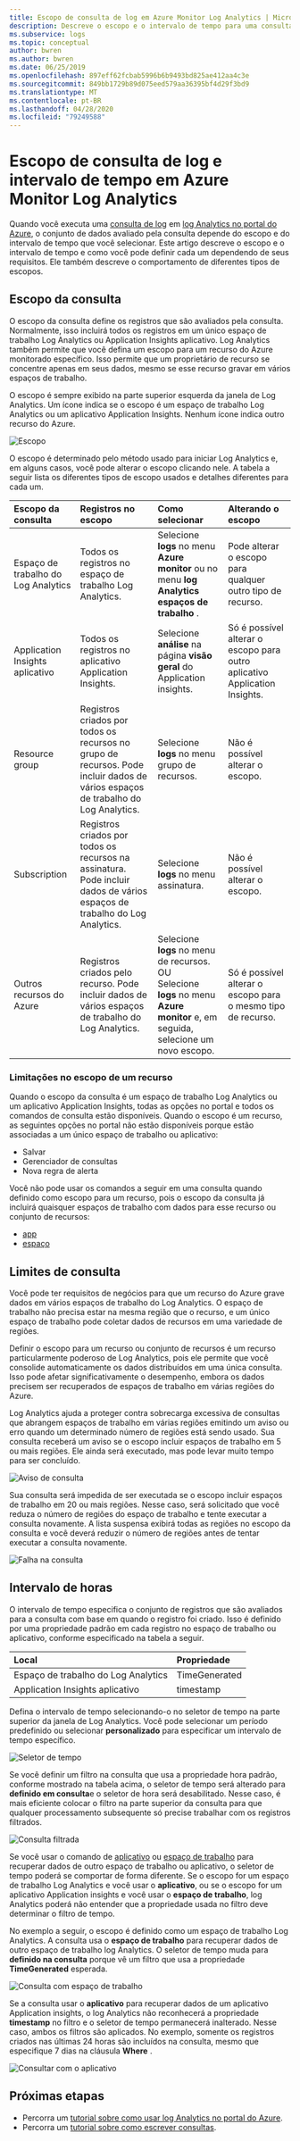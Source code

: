 ```yaml
---
title: Escopo de consulta de log em Azure Monitor Log Analytics | Microsoft Docs
description: Descreve o escopo e o intervalo de tempo para uma consulta de log no Azure Monitor Log Analytics.
ms.subservice: logs
ms.topic: conceptual
author: bwren
ms.author: bwren
ms.date: 06/25/2019
ms.openlocfilehash: 897eff62fcbab5996b6b9493bd825ae412aa4c3e
ms.sourcegitcommit: 849bb1729b89d075eed579aa36395bf4d29f3bd9
ms.translationtype: MT
ms.contentlocale: pt-BR
ms.lasthandoff: 04/28/2020
ms.locfileid: "79249588"
---
```

# <a name="log-query-scope-and-time-range-in-azure-monitor-log-analytics"></a>Escopo de consulta de log e intervalo de tempo em Azure Monitor Log Analytics
Quando você executa uma [consulta de log](log-query-overview.md) em [log Analytics no portal do Azure](get-started-portal.md), o conjunto de dados avaliado pela consulta depende do escopo e do intervalo de tempo que você selecionar. Este artigo descreve o escopo e o intervalo de tempo e como você pode definir cada um dependendo de seus requisitos. Ele também descreve o comportamento de diferentes tipos de escopos.


## <a name="query-scope"></a>Escopo da consulta
O escopo da consulta define os registros que são avaliados pela consulta. Normalmente, isso incluirá todos os registros em um único espaço de trabalho Log Analytics ou Application Insights aplicativo. Log Analytics também permite que você defina um escopo para um recurso do Azure monitorado específico. Isso permite que um proprietário de recurso se concentre apenas em seus dados, mesmo se esse recurso gravar em vários espaços de trabalho.

O escopo é sempre exibido na parte superior esquerda da janela de Log Analytics. Um ícone indica se o escopo é um espaço de trabalho Log Analytics ou um aplicativo Application Insights. Nenhum ícone indica outro recurso do Azure.

![Escopo](media/scope/scope.png)

O escopo é determinado pelo método usado para iniciar Log Analytics e, em alguns casos, você pode alterar o escopo clicando nele. A tabela a seguir lista os diferentes tipos de escopo usados e detalhes diferentes para cada um.

| Escopo da consulta | Registros no escopo | Como selecionar | Alterando o escopo |
|:---|:---|:---|:---|
| Espaço de trabalho do Log Analytics | Todos os registros no espaço de trabalho Log Analytics. | Selecione **logs** no menu **Azure monitor** ou no menu **log Analytics espaços de trabalho** .  | Pode alterar o escopo para qualquer outro tipo de recurso. |
| Application Insights aplicativo | Todos os registros no aplicativo Application Insights. | Selecione **análise** na página **visão geral** do Application insights. | Só é possível alterar o escopo para outro aplicativo Application Insights. |
| Resource group | Registros criados por todos os recursos no grupo de recursos. Pode incluir dados de vários espaços de trabalho do Log Analytics. | Selecione **logs** no menu grupo de recursos. | Não é possível alterar o escopo.|
| Subscription | Registros criados por todos os recursos na assinatura. Pode incluir dados de vários espaços de trabalho do Log Analytics. | Selecione **logs** no menu assinatura.   | Não é possível alterar o escopo. |
| Outros recursos do Azure | Registros criados pelo recurso. Pode incluir dados de vários espaços de trabalho do Log Analytics.  | Selecione **logs** no menu de recursos.<br>OU<br>Selecione **logs** no menu **Azure monitor** e, em seguida, selecione um novo escopo. | Só é possível alterar o escopo para o mesmo tipo de recurso. |

### <a name="limitations-when-scoped-to-a-resource"></a>Limitações no escopo de um recurso

Quando o escopo da consulta é um espaço de trabalho Log Analytics ou um aplicativo Application Insights, todas as opções no portal e todos os comandos de consulta estão disponíveis. Quando o escopo é um recurso, as seguintes opções no portal não estão disponíveis porque estão associadas a um único espaço de trabalho ou aplicativo:

- Salvar
- Gerenciador de consultas
- Nova regra de alerta

Você não pode usar os comandos a seguir em uma consulta quando definido como escopo para um recurso, pois o escopo da consulta já incluirá quaisquer espaços de trabalho com dados para esse recurso ou conjunto de recursos:

- [app](app-expression.md)
- [espaço](workspace-expression.md)
 

## <a name="query-limits"></a>Limites de consulta
Você pode ter requisitos de negócios para que um recurso do Azure grave dados em vários espaços de trabalho do Log Analytics. O espaço de trabalho não precisa estar na mesma região que o recurso, e um único espaço de trabalho pode coletar dados de recursos em uma variedade de regiões.  

Definir o escopo para um recurso ou conjunto de recursos é um recurso particularmente poderoso de Log Analytics, pois ele permite que você consolide automaticamente os dados distribuídos em uma única consulta. Isso pode afetar significativamente o desempenho, embora os dados precisem ser recuperados de espaços de trabalho em várias regiões do Azure.

Log Analytics ajuda a proteger contra sobrecarga excessiva de consultas que abrangem espaços de trabalho em várias regiões emitindo um aviso ou erro quando um determinado número de regiões está sendo usado. Sua consulta receberá um aviso se o escopo incluir espaços de trabalho em 5 ou mais regiões. Ele ainda será executado, mas pode levar muito tempo para ser concluído.

![Aviso de consulta](media/scope/query-warning.png)

Sua consulta será impedida de ser executada se o escopo incluir espaços de trabalho em 20 ou mais regiões. Nesse caso, será solicitado que você reduza o número de regiões do espaço de trabalho e tente executar a consulta novamente. A lista suspensa exibirá todas as regiões no escopo da consulta e você deverá reduzir o número de regiões antes de tentar executar a consulta novamente.

![Falha na consulta](media/scope/query-failed.png)


## <a name="time-range"></a>Intervalo de horas
O intervalo de tempo especifica o conjunto de registros que são avaliados para a consulta com base em quando o registro foi criado. Isso é definido por uma propriedade padrão em cada registro no espaço de trabalho ou aplicativo, conforme especificado na tabela a seguir.

| Local | Propriedade |
|:---|:---|
| Espaço de trabalho do Log Analytics          | TimeGenerated |
| Application Insights aplicativo | timestamp     |

Defina o intervalo de tempo selecionando-o no seletor de tempo na parte superior da janela de Log Analytics.  Você pode selecionar um período predefinido ou selecionar **personalizado** para especificar um intervalo de tempo específico.

![Seletor de tempo](media/scope/time-picker.png)

Se você definir um filtro na consulta que usa a propriedade hora padrão, conforme mostrado na tabela acima, o seletor de tempo será alterado para **definido em consulta**e o seletor de hora será desabilitado. Nesse caso, é mais eficiente colocar o filtro na parte superior da consulta para que qualquer processamento subsequente só precise trabalhar com os registros filtrados.

![Consulta filtrada](media/scope/query-filtered.png)

Se você usar o comando de [aplicativo](app-expression.md) ou [espaço de trabalho](workspace-expression.md) para recuperar dados de outro espaço de trabalho ou aplicativo, o seletor de tempo poderá se comportar de forma diferente. Se o escopo for um espaço de trabalho Log Analytics e você usar o **aplicativo**, ou se o escopo for um aplicativo Application insights e você usar o **espaço de trabalho**, log Analytics poderá não entender que a propriedade usada no filtro deve determinar o filtro de tempo.

No exemplo a seguir, o escopo é definido como um espaço de trabalho Log Analytics.  A consulta usa o **espaço de trabalho** para recuperar dados de outro espaço de trabalho log Analytics. O seletor de tempo muda para **definido na consulta** porque vê um filtro que usa a propriedade **TimeGenerated** esperada.

![Consulta com espaço de trabalho](media/scope/query-workspace.png)

Se a consulta usar o **aplicativo** para recuperar dados de um aplicativo Application insights, o log Analytics não reconhecerá a propriedade **timestamp** no filtro e o seletor de tempo permanecerá inalterado. Nesse caso, ambos os filtros são aplicados. No exemplo, somente os registros criados nas últimas 24 horas são incluídos na consulta, mesmo que especifique 7 dias na cláusula **Where** .

![Consultar com o aplicativo](media/scope/query-app.png)

## <a name="next-steps"></a>Próximas etapas

- Percorra um [tutorial sobre como usar log Analytics no portal do Azure](get-started-portal.md).
- Percorra um [tutorial sobre como escrever consultas](get-started-queries.md).
